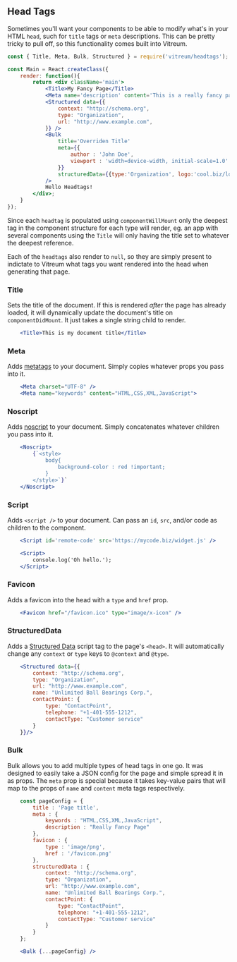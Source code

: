 ## Head Tags
Sometimes you'll want your components to be able to modify what's in your HTML `head`, such for `title` tags or `meta` descriptions. This can be pretty tricky to pull off, so this functionality comes built into Vitreum.

```jsx
const { Title, Meta, Bulk, Structured } = require('vitreum/headtags');

const Main = React.createClass({
	render: function(){
		return <div className='main'>
			<Title>My Fancy Page</Title>
			<Meta name='description' content='This is a really fancy page.' />
			<Structured data={{
				context: "http://schema.org",
				type: "Organization",
				url: "http://www.example.com",
			}} />
			<Bulk
				title='Overriden Title'
				meta={{
					author : 'John Doe',
					viewport : 'width=device-width, initial-scale=1.0'
				}}
				structuredData={{type:'Organization', logo:'cool.biz/logo.png'}}
			/>
			Hello Headtags!
		</div>;
	}
});
```

Since each `headtag` is populated using `componentWillMount` only the deepest tag in the component structure for each type will render, eg. an app with several components using the `Title` will only having the title set to whatever the deepest reference.

Each of the `headtags` also render to `null`, so they are simply present to indictate to Vitreum what tags you want rendered into the head when generating that page.


### Title
Sets the title of the document. If this is rendered _after_ the page has already loaded, it will dynamically update the document's title on `componentDidMount`. It just takes a single string child to render.

```jsx
	<Title>This is my document title</Title>
```

### Meta
Adds [metatags](https://www.w3schools.com/tags/tag_meta.asp) to your document. Simply copies whatever props you pass into it.

```jsx
	<Meta charset="UTF-8" />
	<Meta name="keywords" content="HTML,CSS,XML,JavaScript">
```

### Noscript
Adds [noscript](https://developer.mozilla.org/en-US/docs/Web/HTML/Element/noscript) to your document. Simply concatenates whatever children you pass into it.

```jsx
	<Noscript>
		{`<style>
			body{
				background-color : red !important;
			}
		</style>`}`
	</Noscript>
```


### Script
Adds `<script />` to your document. Can pass an `id`, `src`, and/or code as children to the component.

```jsx
	<Script id='remote-code' src='https://mycode.biz/widget.js' />

	<Script>
		console.log('Oh hello.');
	</Script>
```


### Favicon
Adds a favicon into the head with a `type` and `href` prop.

```jsx
	<Favicon href="/favicon.ico" type="image/x-icon" />
```

### StructuredData
Adds a [Structured Data](https://developers.google.com/search/docs/guides/intro-structured-data) script tag to the page's `<head>`. It will automatically change any `context` or `type` keys to `@context` and `@type`.

```jsx
	<Structured data={{
		context: "http://schema.org",
		type: "Organization",
		url: "http://www.example.com",
		name: "Unlimited Ball Bearings Corp.",
		contactPoint: {
			type: "ContactPoint",
			telephone: "+1-401-555-1212",
			contactType: "Customer service"
		}
	}}/>
```

### Bulk
Bulk allows you to add multiple types of head tags in one go. It was designed to easily take a JSON config for the page and simple spread it in as props. The `meta` prop is special because it takes key-value pairs that will map to the props of `name` and `content` meta tags respectively.

```jsx
	const pageConfig = {
		title : 'Page title',
		meta : {
			keywords : "HTML,CSS,XML,JavaScript",
			description : "Really Fancy Page"
		},
		favicon : {
			type : 'image/png',
			href : '/favicon.png'
		},
		structuredData : {
			context: "http://schema.org",
			type: "Organization",
			url: "http://www.example.com",
			name: "Unlimited Ball Bearings Corp.",
			contactPoint: {
				type: "ContactPoint",
				telephone: "+1-401-555-1212",
				contactType: "Customer service"
			}
		}
	};

	<Bulk {...pageConfig} />
```